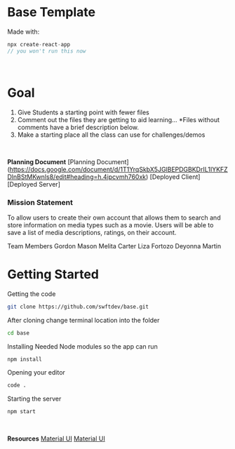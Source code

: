 # Base Template
Made with:

```javascript
npx create-react-app 
// you won't run this now
```
<br />

# Goal 
1. Give Students a starting point with fewer files
2. Comment out the files they are getting to aid learning...
    *Files without comments have a brief description below.
3. Make a starting place all the class can use for challenges/demos
<br />

**Planning Document**
[Planning Document] (https://docs.google.com/document/d/1T1YrqSkbX5JGlBEPDGBKDrIL1IYKFZDlnBStMKwnls8/edit#heading=h.4ipcvmh760xk)
[Deployed Client]
[Deployed Server]
<br />

### Mission Statement
To allow users to create their own account that allows them to search and store information on media types such as a movie.  Users will be able to save a list of media descriptions, ratings, on their account.
<br/>

Team Members
Gordon Mason
Melita Carter
Liza Fortozo
Deyonna Martin

# Getting Started
Getting the code
```bash
git clone https://github.com/swftdev/base.git
```

After cloning change terminal location
into the folder
```bash
cd base
```

Installing Needed Node modules so the app
can run
```bash
npm install
```

Opening your editor
```bash
code .
```

Starting the server
```bash
npm start
```

<br />

**Resources**
 [Material UI](https://www.youtube.com/watch?v=gimKHlOSN0g)
 [Material UI](https://www.youtube.com/watch?v=vyJU9efvUtQ)


<br/>
